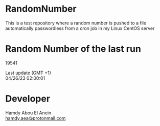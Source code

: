 # RandomNumber    
This is a test repository where a random number is pushed to a file automatically passwordless from a cron job in my Linux CentOS server    
# Random Number of the last run   
19541
      
Last update (GMT +1)    
04/26/23 02:00:01
# Developer    
Hamdy Abou El Anein   
hamdy.aea@protonmail.com
